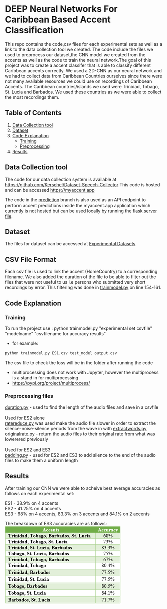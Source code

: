 # DEEP Neural Networks For Caribbean Based Accent Classification
This repo contains the code,csv files for each experimental sets as well as a link to the data collection tool we created. The code include the files we used to preprocess our dataset,the CNN model we created from the accents as well as the code to train the neural network.The goal of this project was to create a accent classifer that is able to classify different Caribbean accents correctly. We used a 2D-CNN as our neural network and we had to collect data from Caribbean Countries ourselves since there were not many available resources we could use on recordings of Caribbean Accents.
The Caribbean countries/islands we used were Trinidad, Tobago, St. Lucia and Barbados. We used these countries as we were able to collect the most recordings them.

## Table of Contents
1. [Data Collection tool](#datacollection)
2. [Dataset](#dataset)
3. [Code Explanation](#code)
    * [Training](#training)
    * [Preprocessing](#preprocessing)
4. [Results](#results)


## Data Collection tool
The code for our data collection system is available at https://github.com/Kerschel/Dataset-Speech-Collector
This code is hosted and can be accessed https://myaccent.app

The code in the [prediction](https://github.com/Kerschel/Accent-CAC/tree/prediction) branch is also used as an API endpoint to perform accent predictions inside the myaccent.app application which currently is not hosted but can be used locally by running the [flask server file](https://github.com/Kerschel/Accent-CAC/blob/prediction/prediction.py).

## Dataset
The files for dataset can be accessed at [Experimental Datasets](https://myuwi-my.sharepoint.com/:f:/g/personal/kerschel_james_my_uwi_edu/Ehq1AkMiCSxJqeOIXPIklsIBHs9uZrAkrXv3KkOoOMCQvA?e=lKdsa5). 

## CSV File Format
Each csv file is used to link the accent (HomeCountry) to a corresponding filename. We also added the duration of the file to be able to filter out the files that were not useful to us i.e persons who submitted very short recordings by error.
This filtering was done in [trainmodel.py](training/trainmodel.py) on line 154-161.

## Code Explanation
### Training
To run the project use :
python trainmodel.py "experimental set csvfile" "modelname" "csvfilename for accuracy results"

* for example:
```bash
python trainmodel.py ES1.csv test_model output.csv
```

The csv file to check the loss will be in the folder after running the code
* multiprocessing does not work with Jupyter, however the multiprocess is a stand in for multiprocessing
* https://pypi.org/project/multiprocess/


### Preprocessing files
[duration.py](preprocessing/duration.py) - used to find the length of the audio files and save in a csvfile <br> <br>
Used for ES2 alone <br> 
[ratereduce.py](preprocessing/ratereduce.py) was used make the audio file slower in order to extract the silence-noise-silence periods from the wave in with [extractwords.py](preprocessing/extractwords.py)  
[originalrate.py](preprocessing/originalrate.py) - return the audio files to their original rate from what was lowerered previously<br> <br>
Used for ES2 and ES3 <br> 
[padding.py](preprocessing/padding.py) - used for ES2 and ES3 to add silence to the end of the audio files to make them a uniform length<br> 

## Results
After training our CNN we were able to acheive best average accuracies as follows on each experimental set:

ES1 - 38.9% on 4 accents<br>
ES2 - 41.25% on 4 accents<br>
ES3 - 68% on 4 accents, 83.3% on 3 accents and 84.1% on 2 accents

The breakdown of ES3 accuracies are as follows:<br>
![BreakdownofES3](breakdown.png)
